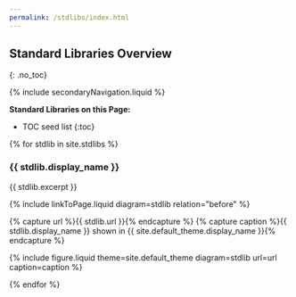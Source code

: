 ```yaml
---
permalink: /stdlibs/index.html
---
```

## Standard Libraries Overview
{: .no_toc}

{% include secondaryNavigation.liquid %}

**Standard Libraries on this Page:**

* TOC seed list
{:toc}

{% for stdlib in site.stdlibs %}

### {{ stdlib.display_name }}

{{ stdlib.excerpt }}

{% include linkToPage.liquid diagram=stdlib relation="before" %}

{% capture url %}{{ stdlib.url }}{% endcapture %}
{% capture caption %}{{ stdlib.display_name }} shown in {{ site.default_theme.display_name }}{% endcapture %}

{% include figure.liquid theme=site.default_theme diagram=stdlib url=url caption=caption %}

{% endfor %}
